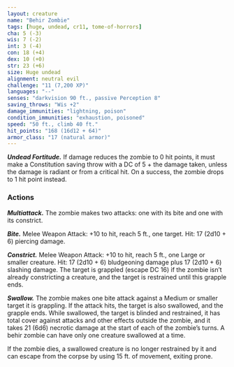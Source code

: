 ```yaml
---
layout: creature
name: "Behir Zombie"
tags: [huge, undead, cr11, tome-of-horrors]
cha: 5 (-3)
wis: 7 (-2)
int: 3 (-4)
con: 18 (+4)
dex: 10 (+0)
str: 23 (+6)
size: Huge undead
alignment: neutral evil
challenge: "11 (7,200 XP)"
languages: "--"
senses: "darkvision 90 ft., passive Perception 8"
saving_throws: "Wis +2"
damage_immunities: "lightning, poison"
condition_immunities: "exhaustion, poisoned"
speed: "50 ft., climb 40 ft."
hit_points: "168 (16d12 + 64)"
armor_class: "17 (natural armor)"
---
```


***Undead Fortitude.*** If damage reduces the zombie to 0 hit points, it
must make a Constitution saving throw with a DC of 5 + the damage
taken, unless the damage is radiant or from a critical hit. On a success, the
zombie drops to 1 hit point instead.

### Actions

***Multiattack.*** The zombie makes two attacks: one with its bite and one
with its constrict.

***Bite.*** Melee Weapon Attack: +10 to hit, reach 5 ft., one target. Hit: 17
(2d10 + 6) piercing damage.

***Constrict.*** Melee Weapon Attack: +10 to hit, reach 5 ft., one Large or
smaller creature. Hit: 17 (2d10 + 6) bludgeoning damage plus 17 (2d10 +
6) slashing damage. The target is grappled (escape DC 16) if the zombie
isn’t already constricting a creature, and the target is restrained until this
grapple ends.

***Swallow.*** The zombie makes one bite attack against a Medium or smaller
target it is grappling. If the attack hits, the target is also swallowed, and
the grapple ends. While swallowed, the target is blinded and restrained, it
has total cover against attacks and other effects outside the zombie, and it
takes 21 (6d6) necrotic damage at the start of each of the zombie’s turns.
A behir zombie can have only one creature swallowed at a time.

If the zombie dies, a swallowed creature is no longer restrained by it and
can escape from the corpse by using 15 ft. of movement, exiting prone.
